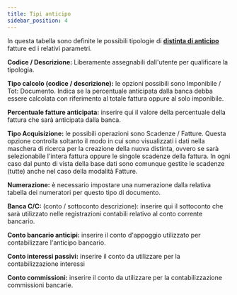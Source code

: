 ```yaml
---
title: Tipi anticipo
sidebar_position: 4
---
```


In questa tabella sono definite le possibili tipologie di [**distinta di anticipo**](/docs/treasury/advance/advances-collections) fatture ed i relativi parametri.


**Codice / Descrizione:** Liberamente assegnabili dall'utente per qualificare la tipologia.

**Tipo calcolo (codice / descrizione):** le opzioni possibili sono Imponibile / Tot: Documento. Indica se la percentuale anticipata dalla banca debba essere calcolata con riferimento al totale fattura oppure al solo imponibile.

**Percentuale fatture anticipata:** inserire qui il valore della percentuale della fattura che sarà anticipata dalla banca.

**Tipo Acquisizione:** le possibili operazioni sono Scadenze / Fatture. Questa opzione controlla soltanto il modo in cui sono visualizzati i dati nella maschera di ricerca per la creazione della nuova distinta, ovvero se sarà selezionabile l'intera fattura oppure le singole scadenze della fattura. In ogni caso dal punto di vista della base dati sono comunque gestite le scadenze (tutte) anche nel caso della modalità Fatture.

**Numerazione:** è necessario impostare una numerazione dalla relativa tabella dei numeratori per questo tipo di documento.

**Banca C/C:** (conto / sottoconto descrizione): inserire qui il sottoconto che sarà utilizzato nelle registrazioni contabili relativo al conto corrente bancario.

**Conto bancario anticipi:** inserire il conto d'appoggio utilizzato per contabilizzare l'anticipo bancario.

**Conto interessi passivi:** inserire il conto da utilizzare per la contabilizzazione interessi

**Conto commissioni:** inserire il conto da utilizzare per la contabilizzazione commissioni bancarie.






